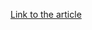 [Link to the article](https://www.intel.com/content/dam/www/public/us/en/documents/white-papers/security-technologies-4th-gen-core-retail-paper.pdf)
